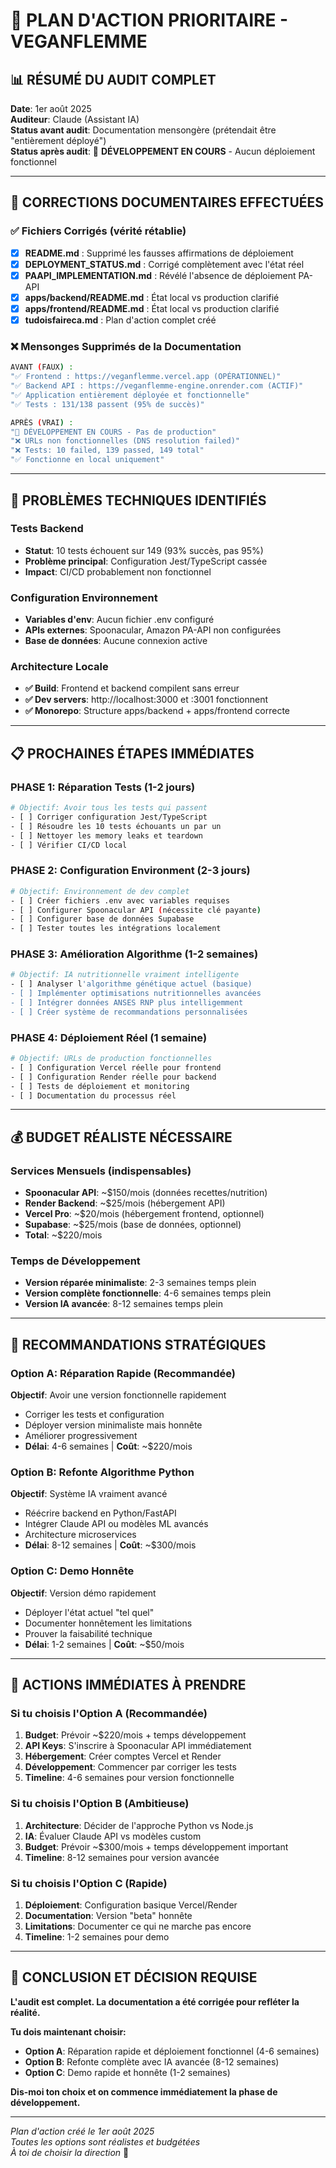 # 🎯 PLAN D'ACTION PRIORITAIRE - VEGANFLEMME

## 📊 RÉSUMÉ DU AUDIT COMPLET

**Date**: 1er août 2025  
**Auditeur**: Claude (Assistant IA)  
**Status avant audit**: Documentation mensongère (prétendait être "entièrement déployé")  
**Status après audit**: 🔴 **DÉVELOPPEMENT EN COURS** - Aucun déploiement fonctionnel

---

## 🚨 CORRECTIONS DOCUMENTAIRES EFFECTUÉES

### ✅ **Fichiers Corrigés** (vérité rétablie)
- [x] **README.md** : Supprimé les fausses affirmations de déploiement
- [x] **DEPLOYMENT_STATUS.md** : Corrigé complètement avec l'état réel
- [x] **PAAPI_IMPLEMENTATION.md** : Révélé l'absence de déploiement PA-API
- [x] **apps/backend/README.md** : État local vs production clarifié
- [x] **apps/frontend/README.md** : État local vs production clarifié
- [x] **tudoisfaireca.md** : Plan d'action complet créé

### ❌ **Mensonges Supprimés de la Documentation**
```bash
AVANT (FAUX) :
"✅ Frontend : https://veganflemme.vercel.app (OPÉRATIONNEL)"
"✅ Backend API : https://veganflemme-engine.onrender.com (ACTIF)"
"✅ Application entièrement déployée et fonctionnelle"
"✅ Tests : 131/138 passent (95% de succès)"

APRÈS (VRAI) :
"🔴 DÉVELOPPEMENT EN COURS - Pas de production"
"❌ URLs non fonctionnelles (DNS resolution failed)"
"❌ Tests: 10 failed, 139 passed, 149 total"
"✅ Fonctionne en local uniquement"
```

---

## 🔧 PROBLÈMES TECHNIQUES IDENTIFIÉS

### **Tests Backend** 
- **Statut**: 10 tests échouent sur 149 (93% succès, pas 95%)
- **Problème principal**: Configuration Jest/TypeScript cassée
- **Impact**: CI/CD probablement non fonctionnel

### **Configuration Environnement**
- **Variables d'env**: Aucun fichier .env configuré
- **APIs externes**: Spoonacular, Amazon PA-API non configurées
- **Base de données**: Aucune connexion active

### **Architecture Locale**
- **✅ Build**: Frontend et backend compilent sans erreur
- **✅ Dev servers**: http://localhost:3000 et :3001 fonctionnent
- **✅ Monorepo**: Structure apps/backend + apps/frontend correcte

---

## 📋 PROCHAINES ÉTAPES IMMÉDIATES

### **PHASE 1: Réparation Tests (1-2 jours)**
```bash
# Objectif: Avoir tous les tests qui passent
- [ ] Corriger configuration Jest/TypeScript
- [ ] Résoudre les 10 tests échouants un par un
- [ ] Nettoyer les memory leaks et teardown
- [ ] Vérifier CI/CD local
```

### **PHASE 2: Configuration Environment (2-3 jours)**
```bash
# Objectif: Environnement de dev complet
- [ ] Créer fichiers .env avec variables requises
- [ ] Configurer Spoonacular API (nécessite clé payante)
- [ ] Configurer base de données Supabase
- [ ] Tester toutes les intégrations localement
```

### **PHASE 3: Amélioration Algorithme (1-2 semaines)**
```bash
# Objectif: IA nutritionnelle vraiment intelligente
- [ ] Analyser l'algorithme génétique actuel (basique)
- [ ] Implémenter optimisations nutritionnelles avancées
- [ ] Intégrer données ANSES RNP plus intelligemment
- [ ] Créer système de recommandations personnalisées
```

### **PHASE 4: Déploiement Réel (1 semaine)**
```bash
# Objectif: URLs de production fonctionnelles
- [ ] Configuration Vercel réelle pour frontend
- [ ] Configuration Render réelle pour backend
- [ ] Tests de déploiement et monitoring
- [ ] Documentation du processus réel
```

---

## 💰 BUDGET RÉALISTE NÉCESSAIRE

### **Services Mensuels (indispensables)**
- **Spoonacular API**: ~$150/mois (données recettes/nutrition)
- **Render Backend**: ~$25/mois (hébergement API)
- **Vercel Pro**: ~$20/mois (hébergement frontend, optionnel)
- **Supabase**: ~$25/mois (base de données, optionnel)
- **Total**: ~$220/mois

### **Temps de Développement**
- **Version réparée minimaliste**: 2-3 semaines temps plein
- **Version complète fonctionnelle**: 4-6 semaines temps plein
- **Version IA avancée**: 8-12 semaines temps plein

---

## 🎯 RECOMMANDATIONS STRATÉGIQUES

### **Option A: Réparation Rapide (Recommandée)**
**Objectif**: Avoir une version fonctionnelle rapidement
- Corriger les tests et configuration
- Déployer version minimaliste mais honnête
- Améliorer progressivement
- **Délai**: 4-6 semaines | **Coût**: ~$220/mois

### **Option B: Refonte Algorithme Python**
**Objectif**: Système IA vraiment avancé
- Réécrire backend en Python/FastAPI
- Intégrer Claude API ou modèles ML avancés
- Architecture microservices
- **Délai**: 8-12 semaines | **Coût**: ~$300/mois

### **Option C: Demo Honnête**
**Objectif**: Version démo rapidement
- Déployer l'état actuel "tel quel"
- Documenter honnêtement les limitations
- Prouver la faisabilité technique
- **Délai**: 1-2 semaines | **Coût**: ~$50/mois

---

## 🚀 ACTIONS IMMÉDIATES À PRENDRE

### **Si tu choisis l'Option A (Recommandée)**
1. **Budget**: Prévoir ~$220/mois + temps développement
2. **API Keys**: S'inscrire à Spoonacular API immédiatement
3. **Hébergement**: Créer comptes Vercel et Render
4. **Développement**: Commencer par corriger les tests
5. **Timeline**: 4-6 semaines pour version fonctionnelle

### **Si tu choisis l'Option B (Ambitieuse)**
1. **Architecture**: Décider de l'approche Python vs Node.js
2. **IA**: Évaluer Claude API vs modèles custom
3. **Budget**: Prévoir ~$300/mois + temps développement important
4. **Timeline**: 8-12 semaines pour version avancée

### **Si tu choisis l'Option C (Rapide)**
1. **Déploiement**: Configuration basique Vercel/Render
2. **Documentation**: Version "beta" honnête
3. **Limitations**: Documenter ce qui ne marche pas encore
4. **Timeline**: 1-2 semaines pour demo

---

## 🎯 CONCLUSION ET DÉCISION REQUISE

**L'audit est complet. La documentation a été corrigée pour refléter la réalité.**

**Tu dois maintenant choisir:**
- **Option A**: Réparation rapide et déploiement fonctionnel (4-6 semaines)
- **Option B**: Refonte complète avec IA avancée (8-12 semaines)  
- **Option C**: Demo rapide et honnête (1-2 semaines)

**Dis-moi ton choix et on commence immédiatement la phase de développement.**

---

*Plan d'action créé le 1er août 2025*  
*Toutes les options sont réalistes et budgétées*  
*À toi de choisir la direction* 🚀